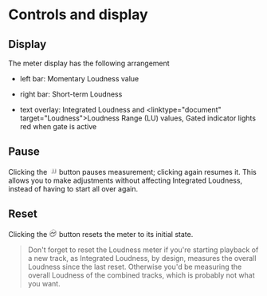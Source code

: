 # Controls and display

## Display
The meter display has the following arrangement

* left bar: Momentary <link type="document" target="Loudness">Loudness</link> value

* right bar: Short-term <link type="document" target="Loudness">Loudness</link>

* text overlay: Integrated <link type="document" target="Loudness">Loudness</link> and
<linktype="document" target="Loudness">Loudness</link> <link type="document" target="Range">Range</link>
(LU) values, Gated indicator lights red when gate is active

## Pause
Clicking the ![](../../../include/Pause.png) button
pauses measurement; clicking again resumes it. This allows you to make adjustments without affecting
Integrated <link type="document" target="Loudness">Loudness</link>, instead of having to start all
over again.

## Reset
Clicking the ![](../../../include/Refresh.png) button resets the meter to its initial state.

>Don't forget to reset the <link type="document" target="Loudness">Loudness</link> meter
if you're starting playback of a new track, as Integrated <link type="document" target="Loudness">
Loudness</link>, by design, measures the overall <link type="document" target="Loudness">
Loudness</link> since the last reset. Otherwise you'd be measuring the overall <link type="document"
target="Loudness">Loudness </link> of the combined tracks, which is probably not what you want.


